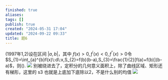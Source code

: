 ```yaml
---
finished: true
aliases: 
tags: []
publish: true
created: "2024-05-31 17:04"
updated: "2024-09-22 09:33"
title: 题6
---
```

(1997年1,2)设在区间 $|a,b|$，其中 $f(x)>0,f^{\prime}(x)<0,f^{\prime\prime}(x)>0$令 $S_{1}=\int_{a}^{b}f(x)\:d\:x,S_{2}=f(b)(b-a),S_{3}=\frac{1}{2}[f(a)+f(b)](b-a)$，则().
![](https://img.hwenyi.live/202402292023769.webp)
别被绕进去了，定积分的几何意义面积上，除了曲线区域、矩形还有梯形，这里的 s3 也就是上底加下底除以2，不是什么别的均值
![](https://img.hwenyi.live/202402292030494.webp)
